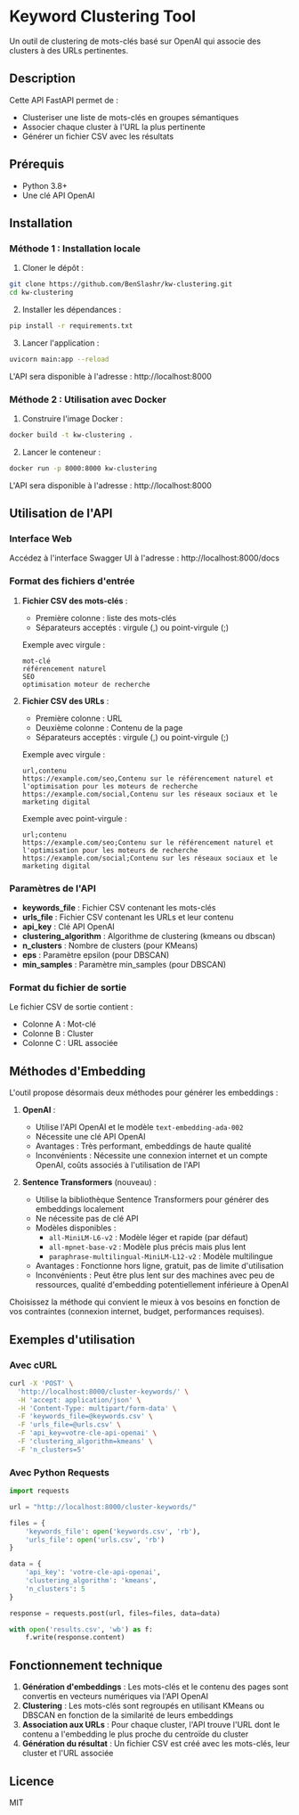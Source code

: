 # Keyword Clustering Tool

Un outil de clustering de mots-clés basé sur OpenAI qui associe des clusters à des URLs pertinentes.

## Description

Cette API FastAPI permet de :
- Clusteriser une liste de mots-clés en groupes sémantiques
- Associer chaque cluster à l'URL la plus pertinente
- Générer un fichier CSV avec les résultats

## Prérequis

- Python 3.8+
- Une clé API OpenAI

## Installation

### Méthode 1 : Installation locale

1. Cloner le dépôt :
```bash
git clone https://github.com/BenSlashr/kw-clustering.git
cd kw-clustering
```

2. Installer les dépendances :
```bash
pip install -r requirements.txt
```

3. Lancer l'application :
```bash
uvicorn main:app --reload
```

L'API sera disponible à l'adresse : http://localhost:8000

### Méthode 2 : Utilisation avec Docker

1. Construire l'image Docker :
```bash
docker build -t kw-clustering .
```

2. Lancer le conteneur :
```bash
docker run -p 8000:8000 kw-clustering
```

L'API sera disponible à l'adresse : http://localhost:8000

## Utilisation de l'API

### Interface Web

Accédez à l'interface Swagger UI à l'adresse : http://localhost:8000/docs

### Format des fichiers d'entrée

1. **Fichier CSV des mots-clés** :
   - Première colonne : liste des mots-clés
   - Séparateurs acceptés : virgule (,) ou point-virgule (;)

   Exemple avec virgule :
   ```
   mot-clé
   référencement naturel
   SEO
   optimisation moteur de recherche
   ```

2. **Fichier CSV des URLs** :
   - Première colonne : URL
   - Deuxième colonne : Contenu de la page
   - Séparateurs acceptés : virgule (,) ou point-virgule (;)

   Exemple avec virgule :
   ```
   url,contenu
   https://example.com/seo,Contenu sur le référencement naturel et l'optimisation pour les moteurs de recherche
   https://example.com/social,Contenu sur les réseaux sociaux et le marketing digital
   ```
   
   Exemple avec point-virgule :
   ```
   url;contenu
   https://example.com/seo;Contenu sur le référencement naturel et l'optimisation pour les moteurs de recherche
   https://example.com/social;Contenu sur les réseaux sociaux et le marketing digital
   ```

### Paramètres de l'API

- **keywords_file** : Fichier CSV contenant les mots-clés
- **urls_file** : Fichier CSV contenant les URLs et leur contenu
- **api_key** : Clé API OpenAI
- **clustering_algorithm** : Algorithme de clustering (kmeans ou dbscan)
- **n_clusters** : Nombre de clusters (pour KMeans)
- **eps** : Paramètre epsilon (pour DBSCAN)
- **min_samples** : Paramètre min_samples (pour DBSCAN)

### Format du fichier de sortie

Le fichier CSV de sortie contient :
- Colonne A : Mot-clé
- Colonne B : Cluster
- Colonne C : URL associée

## Méthodes d'Embedding

L'outil propose désormais deux méthodes pour générer les embeddings :

1. **OpenAI** :
   - Utilise l'API OpenAI et le modèle `text-embedding-ada-002`
   - Nécessite une clé API OpenAI
   - Avantages : Très performant, embeddings de haute qualité
   - Inconvénients : Nécessite une connexion internet et un compte OpenAI, coûts associés à l'utilisation de l'API

2. **Sentence Transformers** (nouveau) :
   - Utilise la bibliothèque Sentence Transformers pour générer des embeddings localement
   - Ne nécessite pas de clé API
   - Modèles disponibles :
     - `all-MiniLM-L6-v2` : Modèle léger et rapide (par défaut)
     - `all-mpnet-base-v2` : Modèle plus précis mais plus lent
     - `paraphrase-multilingual-MiniLM-L12-v2` : Modèle multilingue
   - Avantages : Fonctionne hors ligne, gratuit, pas de limite d'utilisation
   - Inconvénients : Peut être plus lent sur des machines avec peu de ressources, qualité d'embedding potentiellement inférieure à OpenAI

Choisissez la méthode qui convient le mieux à vos besoins en fonction de vos contraintes (connexion internet, budget, performances requises).

## Exemples d'utilisation

### Avec cURL

```bash
curl -X 'POST' \
  'http://localhost:8000/cluster-keywords/' \
  -H 'accept: application/json' \
  -H 'Content-Type: multipart/form-data' \
  -F 'keywords_file=@keywords.csv' \
  -F 'urls_file=@urls.csv' \
  -F 'api_key=votre-cle-api-openai' \
  -F 'clustering_algorithm=kmeans' \
  -F 'n_clusters=5'
```

### Avec Python Requests

```python
import requests

url = "http://localhost:8000/cluster-keywords/"

files = {
    'keywords_file': open('keywords.csv', 'rb'),
    'urls_file': open('urls.csv', 'rb')
}

data = {
    'api_key': 'votre-cle-api-openai',
    'clustering_algorithm': 'kmeans',
    'n_clusters': 5
}

response = requests.post(url, files=files, data=data)

with open('results.csv', 'wb') as f:
    f.write(response.content)
```

## Fonctionnement technique

1. **Génération d'embeddings** : Les mots-clés et le contenu des pages sont convertis en vecteurs numériques via l'API OpenAI
2. **Clustering** : Les mots-clés sont regroupés en utilisant KMeans ou DBSCAN en fonction de la similarité de leurs embeddings
3. **Association aux URLs** : Pour chaque cluster, l'API trouve l'URL dont le contenu a l'embedding le plus proche du centroïde du cluster
4. **Génération du résultat** : Un fichier CSV est créé avec les mots-clés, leur cluster et l'URL associée

## Licence

MIT